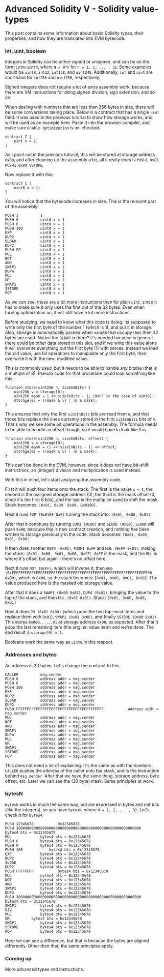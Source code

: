 # Advanced Solidity V - Solidity value-types

This post contains some information about basic Solidity types, their properties, and how they are translated into EVM bytecode. 

### int, uint, boolean

Integers in Solidity can be either signed or unsigned, and can be on the form `intN/uintN`, where `N = 8*n` for `n = 1, 2, ... , 32`. Some examples would be `uint8`, `int32`, `int128`, and `uint240`. Additionally, `int` and `uint` are shorthand for `int256` and `uint256`, respectively.
   
Signed integers does not require a lot of extra assembly work, because there are VM instructions for doing signed division, sign extension, and so on.

When dealing with numbers that are less then 256 bytes in size, there will be some conversions taking place. Below is a contract that has a single `uint` field. It was used in the previous tutorial to show how storage works, and will be used as an example here. Paste it into the browser compiler, and make sure `Enable Optimization` is un-checked.

```
contract C {
    uint x = 1;
}
```
 
As I point out in the previous tutorial, this will be stored at storage address `0x00`, and after cleaning up the assembly a bit, all it really does is `PUSH1 0x01 PUSH1 0x00 SSTORE`.
 
Now replace it with this:

```
contract C {
    uint8 x = 1;
}
```

You will notice that the bytecode increases in size. This is the relevant part of the assembly:

```
PUSH 1			1
PUSH 0			uint8 x = 1
PUSH 0			uint8 x = 1
PUSH 100		uint8 x = 1
EXP 			uint8 x = 1
DUP2 			uint8 x = 1
SLOAD 			uint8 x = 1
DUP2 			uint8 x = 1
PUSH FF			uint8 x = 1
MUL 			uint8 x = 1
NOT 			uint8 x = 1
AND 			uint8 x = 1
SWAP1 			uint8 x = 1
DUP4 			uint8 x = 1
MUL 			uint8 x = 1
OR 			    uint8 x = 1
SWAP1 			uint8 x = 1
SSTORE 			uint8 x = 1
POP 			uint8 x = 1
```

As we can see, these are a lot more instructions then for plain `uint`, since it has to make sure it only uses the first out of the 32 bytes. Even when turning optimization on, it will still have a lot more instructions. 

Before studying, we need to know what this code is doing. Its supposed to write only the first byte of the number 1 (which is 1), and put it in storage. Also, storage is automatically packed when values that occupy less then 32 bytes are used. Notice the `SLOAD` in there? It's needed because in general there could be other data stored in this slot, and if we write this value alone it will overwrite everything but the first byte (1) with zeroes. Instead we load the old value, use bit operations to manipulate only the first byte, then overwrite it with the new, modified value.

This is commonly used, but it needs to be able to handle any bitsize (that is a multiple of 8). Pseudo code for that procedure could look something like this:

```
function store(uint256 n, sizeInBits) {
    uint256 v = storage[0];
    uint256 mask = 1 << sizeInBits - 1; (0xFF in the case of uint8).
    storage[0] = (!mask & v) | (n & mask);
}
```

This ensures that only the first `sizeInBits` bits are read from `n`, and that those bits replace the ones currently stored in the first `sizeInBits` bits of `v`. That's why we see some bit operations in the assembly. The formula needs to be able to handle an offset though, so it would have to look like this.
  
```
function store(uint256 n, sizeInBits, offset) {
    uint256 v = storage[0];
    uint256 mask = (1 << sizeInBits - 1) << offset;
    storage[0] = (!mask & v) | (n & mask);
}
```

This can't be done in the EVM, however, since it does not have bit-shift instructions, so (integer) division and multiplication is used instead. 

With this in mind, let's start analyzing the assembly code.

First it will push four items onto the stack. The first is the value `x = 1`, the second is the assigned storage address (0), the third is the mask offset (0, since it's the first 8 bits), and the last is the multiplier used to shift the mask. Stack becomes: `[0x01, 0x00, 0x00, 0x0100]`.

Next it runs `EXP (0x0100 0x0)` turning the stack into: `[0x01, 0x00, 0x01]`. 

After that it continues by running `DUP2 (0x00)` and `SLOAD (0x00)`. `SLOAD` will push `0x00`, because this is new contract creation, and nothing has been written to storage previously in the code. Stack becomes: `[0x01, 0x00, 0x01, 0x00]`

It then does another `DUP2 (0x01)`, `PUSH1 0xFF` and `MUL (0xFF 0x01)`, making the stack: `[0x01, 0x00, 0x01, 0x00, 0xFF]`. `0xFF` is the mask, and the `MUL` is where it's offset but again - there's no offset here.
  
Next it runs `NOT (0xFF)`, which will inverse it, then `AND (0xFFFFFFFFFFFFFFFFFFFFFFFFFFFFFFFFFFFFFFFFFFFFFFFFFFFFFFFFFFFFFF00 0x00)`, which is `0x00`, so the stack becomes: `[0x01, 0x00, 0x01, 0x00]`. The value produced here is the masked old storage value.  

After that it does a `SWAP1 (0x00 0x01)`, `DUP4 (0x01)`, bringing the  value to the top of the stack, and then `MUL (0x01 0x01)`. Stack: `[0x01, 0x00, 0x00, 0x01]`
 
Next it does `OR (0x01 0x00)` (which pops the two top-most items and replace them with `0x01`), `SWAP1 (0x01 0x00)`, and finally `SSTORE (0x00 0x01)`. This stores `0x000......01` at storage address `0x00`, as expected. After that it pops the last remaining item (the original value item) and we're done. The end result is `storage[0] = 1`.

Booleans work the same way as `uint8` in this respect.

### Addresses and bytes

An address is 20 bytes. Let's change the contract to this.

```
CALLER 			msg.sender
PUSH 0			address addr = msg.sender
PUSH 0			address addr = msg.sender
PUSH 100		address addr = msg.sender
EXP 			address addr = msg.sender
DUP2 			address addr = msg.sender
SLOAD 			address addr = msg.sender
DUP2 			address addr = msg.sender
PUSH FFFFFFFFFFFFFFFFFFFFFFFFFFFFFFFFFFFFFFFF			address addr = msg.sender
MUL 			address addr = msg.sender
NOT 			address addr = msg.sender
AND 			address addr = msg.sender
SWAP1 			address addr = msg.sender
DUP4 			address addr = msg.sender
MUL 			address addr = msg.sender
OR 			    address addr = msg.sender
SWAP1 			address addr = msg.sender
SSTORE 			address addr = msg.sender
POP 			address addr = msg.sender
```

This does not need a lot of explaining. It's the same as with the numbers. `CALLER` pushes the address of the caller onto the stack, and is the instruction behind `msg.sender`. After that we have the same thing, storage address, byte offset, etc. Later we can see the (20 byte) mask. Same principles at work.

### bytesN

`bytesN` works in much the same way, but are expressed in bytes and not bits (like the integers), so you have `bytesN`, where `N = 1, 2, ... , 32`. Let's check it for `bytes4`:

```
PUSH 12345678			0x12345678
PUSH 100000000000000000000000000000000000000000000000000000000			bytes4 bts = 0x12345678
MUL 			bytes4 bts = 0x12345678
PUSH 0			bytes4 bts = 0x12345678
PUSH 0			bytes4 bts = 0x12345678
PUSH 100			bytes4 bts = 0x12345678
EXP 			bytes4 bts = 0x12345678
DUP2 			bytes4 bts = 0x12345678
SLOAD 			bytes4 bts = 0x12345678
DUP2 			bytes4 bts = 0x12345678
PUSH FFFFFFFF			bytes4 bts = 0x12345678
MUL 			bytes4 bts = 0x12345678
NOT 			bytes4 bts = 0x12345678
AND 			bytes4 bts = 0x12345678
SWAP1 			bytes4 bts = 0x12345678
DUP4 			bytes4 bts = 0x12345678
PUSH 100000000000000000000000000000000000000000000000000000000			bytes4 bts = 0x12345678
SWAP1 			bytes4 bts = 0x12345678
DIV 			bytes4 bts = 0x12345678
MUL 			bytes4 bts = 0x12345678
OR 			bytes4 bts = 0x12345678
SWAP1 			bytes4 bts = 0x12345678
SSTORE 			bytes4 bts = 0x12345678
POP 			bytes4 bts = 0x12345678
```

Here we can see a difference, but that is because the bytes are aligned differently. Other then that, the same principles apply. 

### Coming up

More advanced types and instructions.